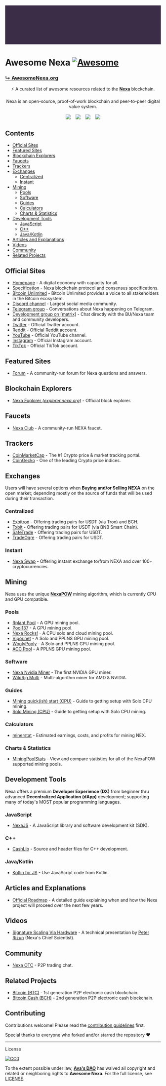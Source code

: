 ![Nexa Banner](/assets/ani-banner.gif)

# Awesome Nexa [![Awesome](https://awesome.re/badge.svg)](https://awesome.re)

<a href="https://awesomenexa.org"><h3>↳ AwesomeNexa.org</h3></a>

<div align="center">
⚡ A curated list of awesome resources related to the <a href='https://nexa.org/'><strong>Nexa</strong></a> blockchain.
<br />
<br />
Nexa is an open-source, proof-of-work blockchain and peer-to-peer digital value system.
<br />
<br />
<a href="https://matrix.to/#/#nexacoin:matrix.org">
<img src="https://img.shields.io/badge/matrix-%23nexacoin%3Amatrix.org-blue.svg" /></a>
&nbsp;&nbsp;
<a href="https://gitlab.com/nexa/nexa/-/commits/dev">
<img src="https://badgen.net/gitlab/last-commit/nexa/nexa/" /></a>
&nbsp;&nbsp;
<a href="https://gitlab.com/nexa/nexa/-/issues">
<img src="https://badgen.net/gitlab/open-issues/nexa/nexa" /></a>
&nbsp;&nbsp;
<a href="https://gitlab.com/nexa/nexa">
<img src="https://img.shields.io/badge/License-CC--0-blue.svg" /></a>
</div>


## Contents

- [Official Sites](#official-sites)
- [Featured Sites](#featured-sites)
- [Blockchain Explorers](#blockchain-explorers)
- [Faucets](#faucets)
- [Trackers](#trackers)
- [Exchanges](#exchanges)
  - [Centralized](#centralized)
  - [Instant](#instant)
- [Mining](#mining)
  - [Pools](#pools)
  - [Software](#software)
  - [Guides](#guides)
  - [Calculators](#calculators)
  - [Charts & Statistics](#charts--statistics)
- [Development Tools](#development-tools)
  - [JavaScript](#javascript)
  - [C++](#c)
  - [Java/Kotlin](#javakotlin)
- [Articles and Explanations](#articles-and-explanations)
- [Videos](#videos)
- [Community](#community)
- [Related Projects](#related-projects)


## Official Sites

- [Homepage](https://nexa.org/) - A digital economy with capacity for all.
- [Specification](https://spec.nexa.org/) - Nexa blockchain protocol and consensus specifications.
- [Bitcoin Unlimited](https://www.bitcoinunlimited.info/) - Bitcoin Unlimited provides a voice to all stakeholders in the Bitcoin ecosystem.
- [Discord channel](https://discord.gg/2yQNsZV6EJ) - Largest social media community.
- [Telegram group](https://t.me/nexacoin) - Conversations about Nexa happening on Telegram.
- [Development group on [matrix]](https://matrix.to/#/#nexa-dev:matrix.org) - Chat directly with the BU/Nexa team and community developers.
- [Twitter](https://twitter.com/nexamoney) - Official Twitter account.
- [Reddit](https://www.reddit.com/r/Nexa/) - Official Reddit account.
- [YouTube](https://www.youtube.com/channel/UCH03nTnxs3TLmbSHtm54B1g) - Official YouTube channel.
- [Instagram](https://www.instagram.com/nexacoin/) - Official Instagram account.
- [TikTok](https://www.tiktok.com/@nexacoin) - Official TikTok account.


## Featured Sites

- [Forum](https://nexa.forum/) - A community-run forum for Nexa questions and answers.


## Blockchain Explorers

- [Nexa Explorer _(explorer.nexa.org)_](https://explorer.nexa.org/) - Official block explorer.


## Faucets

- [Nexa Club](https://faucet.nexaclub.org/) - A community-run NEXA faucet.


## Trackers

- [CoinMarketCap](https://coinmarketcap.com/currencies/nexa/) - The #1 Crypto price & market tracking portal.
- [CoinGecko](https://www.coingecko.com/en/coins/nexacoin) - One of the leading Crypto price indices.


## Exchanges

Users will have several options when __Buying and/or Selling NEXA__ on the open market; depending mostly on the source of funds that will be used during their transaction.

### Centralized
- [Exbitron](https://www.exbitron.com/trading/nexausdt) - Offering trading pairs for USDT (via Tron) and BCH.
- [Txbit](https://txbit.io/Trade/NEXA/USDT) - Offering trading pairs for USDT (via BNB Smart Chain).
- [SafeTrade](https://safe.trade/trading/nexausdt) - Offering trading pairs for USDT.
- [TradeOgre](https://www.tradeogre.com/) - Offering trading pairs for USDT.

### Instant
- [Nexa Swap](https://nexaswap.com) - Offering instant exchange to/from NEXA and over 100+ cryptocurrencies.


## Mining

Nexa uses the unique [__NexaPOW__](https://spec.nexa.org/nexa/NexaPOW.md) mining algorithm, which is currently CPU and GPU compatible.

### Pools
- [Rplant Pool](https://pool.rplant.xyz/) - A GPU mining pool.
- [Pool137](https://nexapool.crypto137.com/) - A GPU mining pool.
- [Nexa Rocks!](https://nexa.rocks/pool/) - A CPU solo and cloud mining pool.
- [Vipor.net](https://vipor.net/) - A Solo and PPLNS GPU mining pool.
- [WoolyPooly](https://woolypooly.com/en/coin/nexa) - A Solo and PPLNS GPU mining pool.
- [ACC Pool](https://nexa.acc-pool.pw/) - A PPLNS GPU mining pool.

### Software
- [Nexa Nvidia Miner](https://gitlab.com/proteanx/nexa-nvidia-miner) - The first NVIDIA GPU miner.
- [WildRig Multi](https://github.com/andru-kun/wildrig-multi) - Multi-algorithm miner for AMD & NVIDIA.

### Guides
- [Mining quick(ish) start (CPU)](https://www.reddit.com/r/Nexa/comments/vhgubw/mining_quickish_start/) - Guide to getting setup with Solo CPU mining.
- [Solo Mining (CPU)](https://nexa.rocks/solo/) - Guide to getting setup with Solo CPU mining.

### Calculators
- [minerstat](https://minerstat.com/coin/NEX) - Estimated earnings, costs, and profits for mining NEX.

### Charts & Statistics
- [MiningPoolStats](https://miningpoolstats.stream/nexa) - View and compare statistics for all of the NexaPOW supported mining pools.


## Development Tools

Nexa offers a premium __Developer Experience (DX)__ from beginner thru advanced __Decentralized Application (dApp)__ development; supporting many of today's MOST popular programming languages.

### JavaScript
- [NexaJS](https://nexajs.org/) - A JavaScript library and software development kit (SDK).

### C&plus;&plus;
- [CashLib](https://gitlab.com/nexa/nexa/-/tree/dev/src/cashlib) - Source and header files for C++ development.

### Java/Kotlin
- [Kotlin for JS](https://kotlinlang.org/docs/js-interop.html) - Use JavaScript code from Kotlin.


## Articles and Explanations

- [Official Roadmap](https://www.nexa.org/roadmap) - A detailed guide explaining when and how the Nexa project will proceed over the next few years.


## Videos

- [Signature Scaling Via Hardware](https://www.youtube.com/watch?v=pDRCWcw5sAU) - A technical presentation by [Peter Rizun](https://twitter.com/PeterRizun) (Nexa's Chief Scientist).


## Community

- [Nexa OTC](https://t.me/nexaP2Ptrading) - P2P trading chat.


## Related Projects

- [Bitcoin (BTC)](https://bitcoin.org) - 1st generation P2P electronic cash blockchain.
- [Bitcoin Cash (BCH)](https://bitcoincash.org) - 2nd generation P2P electronic cash blockchain.


## Contributing

Contributions welcome! Please read the [contribution guidelines](CONTRIBUTING.md) first.

Special thanks to everyone who forked and/or starred the repository ❤️

---

License

[![CC0](http://mirrors.creativecommons.org/presskit/buttons/88x31/svg/cc-zero.svg)](http://creativecommons.org/publicdomain/zero/1.0)

To the extent possible under law, [__Ava's DAO__](https://github.com/avasdao/) has waived all copyright and related or neighboring rights to __Awesome Nexa__. For the full license, see [LICENSE](LICENSE.md).
